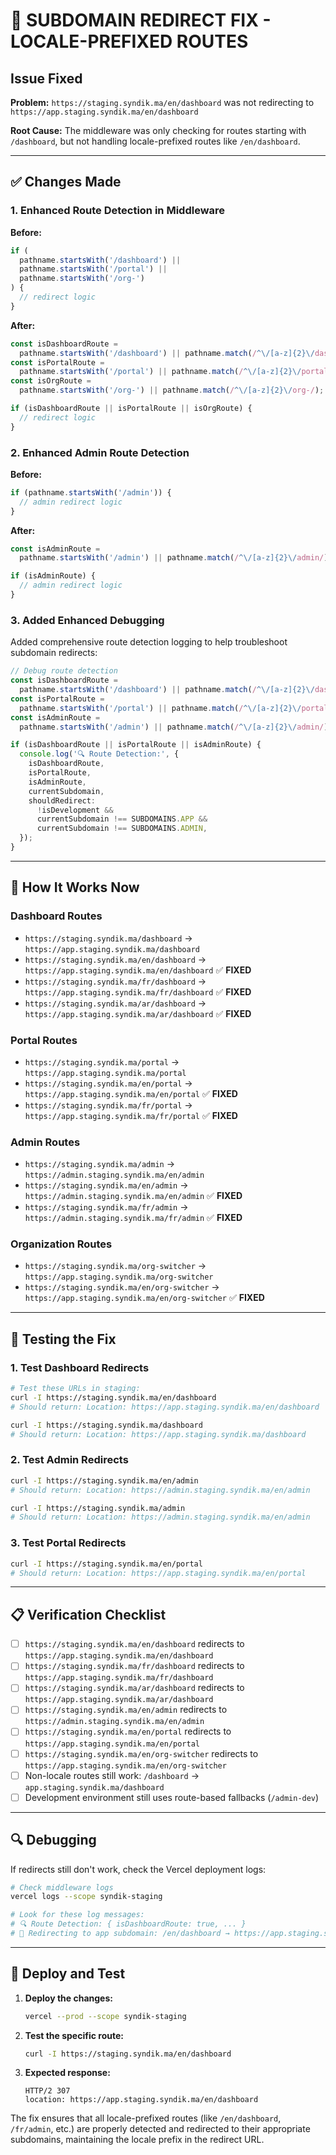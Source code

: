 # 🔄 SUBDOMAIN REDIRECT FIX - LOCALE-PREFIXED ROUTES

## Issue Fixed

**Problem:** `https://staging.syndik.ma/en/dashboard` was not redirecting to `https://app.staging.syndik.ma/en/dashboard`

**Root Cause:** The middleware was only checking for routes starting with `/dashboard`, but not handling locale-prefixed routes like `/en/dashboard`.

---

## ✅ Changes Made

### 1. Enhanced Route Detection in Middleware

**Before:**

```typescript
if (
  pathname.startsWith('/dashboard') ||
  pathname.startsWith('/portal') ||
  pathname.startsWith('/org-')
) {
  // redirect logic
}
```

**After:**

```typescript
const isDashboardRoute =
  pathname.startsWith('/dashboard') || pathname.match(/^\/[a-z]{2}\/dashboard/);
const isPortalRoute =
  pathname.startsWith('/portal') || pathname.match(/^\/[a-z]{2}\/portal/);
const isOrgRoute =
  pathname.startsWith('/org-') || pathname.match(/^\/[a-z]{2}\/org-/);

if (isDashboardRoute || isPortalRoute || isOrgRoute) {
  // redirect logic
}
```

### 2. Enhanced Admin Route Detection

**Before:**

```typescript
if (pathname.startsWith('/admin')) {
  // admin redirect logic
}
```

**After:**

```typescript
const isAdminRoute =
  pathname.startsWith('/admin') || pathname.match(/^\/[a-z]{2}\/admin/);

if (isAdminRoute) {
  // admin redirect logic
}
```

### 3. Added Enhanced Debugging

Added comprehensive route detection logging to help troubleshoot subdomain redirects:

```typescript
// Debug route detection
const isDashboardRoute =
  pathname.startsWith('/dashboard') || pathname.match(/^\/[a-z]{2}\/dashboard/);
const isPortalRoute =
  pathname.startsWith('/portal') || pathname.match(/^\/[a-z]{2}\/portal/);
const isAdminRoute =
  pathname.startsWith('/admin') || pathname.match(/^\/[a-z]{2}\/admin/);

if (isDashboardRoute || isPortalRoute || isAdminRoute) {
  console.log('🔍 Route Detection:', {
    isDashboardRoute,
    isPortalRoute,
    isAdminRoute,
    currentSubdomain,
    shouldRedirect:
      !isDevelopment &&
      currentSubdomain !== SUBDOMAINS.APP &&
      currentSubdomain !== SUBDOMAINS.ADMIN,
  });
}
```

---

## 🎯 How It Works Now

### Dashboard Routes

- `https://staging.syndik.ma/dashboard` → `https://app.staging.syndik.ma/dashboard`
- `https://staging.syndik.ma/en/dashboard` → `https://app.staging.syndik.ma/en/dashboard` ✅ **FIXED**
- `https://staging.syndik.ma/fr/dashboard` → `https://app.staging.syndik.ma/fr/dashboard` ✅ **FIXED**
- `https://staging.syndik.ma/ar/dashboard` → `https://app.staging.syndik.ma/ar/dashboard` ✅ **FIXED**

### Portal Routes

- `https://staging.syndik.ma/portal` → `https://app.staging.syndik.ma/portal`
- `https://staging.syndik.ma/en/portal` → `https://app.staging.syndik.ma/en/portal` ✅ **FIXED**
- `https://staging.syndik.ma/fr/portal` → `https://app.staging.syndik.ma/fr/portal` ✅ **FIXED**

### Admin Routes

- `https://staging.syndik.ma/admin` → `https://admin.staging.syndik.ma/en/admin`
- `https://staging.syndik.ma/en/admin` → `https://admin.staging.syndik.ma/en/admin` ✅ **FIXED**
- `https://staging.syndik.ma/fr/admin` → `https://admin.staging.syndik.ma/fr/admin` ✅ **FIXED**

### Organization Routes

- `https://staging.syndik.ma/org-switcher` → `https://app.staging.syndik.ma/org-switcher`
- `https://staging.syndik.ma/en/org-switcher` → `https://app.staging.syndik.ma/en/org-switcher` ✅ **FIXED**

---

## 🧪 Testing the Fix

### 1. Test Dashboard Redirects

```bash
# Test these URLs in staging:
curl -I https://staging.syndik.ma/en/dashboard
# Should return: Location: https://app.staging.syndik.ma/en/dashboard

curl -I https://staging.syndik.ma/dashboard
# Should return: Location: https://app.staging.syndik.ma/dashboard
```

### 2. Test Admin Redirects

```bash
curl -I https://staging.syndik.ma/en/admin
# Should return: Location: https://admin.staging.syndik.ma/en/admin

curl -I https://staging.syndik.ma/admin
# Should return: Location: https://admin.staging.syndik.ma/en/admin
```

### 3. Test Portal Redirects

```bash
curl -I https://staging.syndik.ma/en/portal
# Should return: Location: https://app.staging.syndik.ma/en/portal
```

---

## 📋 Verification Checklist

- [ ] `https://staging.syndik.ma/en/dashboard` redirects to `https://app.staging.syndik.ma/en/dashboard`
- [ ] `https://staging.syndik.ma/fr/dashboard` redirects to `https://app.staging.syndik.ma/fr/dashboard`
- [ ] `https://staging.syndik.ma/ar/dashboard` redirects to `https://app.staging.syndik.ma/ar/dashboard`
- [ ] `https://staging.syndik.ma/en/admin` redirects to `https://admin.staging.syndik.ma/en/admin`
- [ ] `https://staging.syndik.ma/en/portal` redirects to `https://app.staging.syndik.ma/en/portal`
- [ ] `https://staging.syndik.ma/en/org-switcher` redirects to `https://app.staging.syndik.ma/en/org-switcher`
- [ ] Non-locale routes still work: `/dashboard` → `app.staging.syndik.ma/dashboard`
- [ ] Development environment still uses route-based fallbacks (`/admin-dev`)

---

## 🔍 Debugging

If redirects still don't work, check the Vercel deployment logs:

```bash
# Check middleware logs
vercel logs --scope syndik-staging

# Look for these log messages:
# 🔍 Route Detection: { isDashboardRoute: true, ... }
# 🚀 Redirecting to app subdomain: /en/dashboard → https://app.staging.syndik.ma/en/dashboard
```

---

## 🚀 Deploy and Test

1. **Deploy the changes:**

   ```bash
   vercel --prod --scope syndik-staging
   ```

2. **Test the specific route:**

   ```bash
   curl -I https://staging.syndik.ma/en/dashboard
   ```

3. **Expected response:**
   ```
   HTTP/2 307
   location: https://app.staging.syndik.ma/en/dashboard
   ```

The fix ensures that all locale-prefixed routes (like `/en/dashboard`, `/fr/admin`, etc.) are properly detected and redirected to their appropriate subdomains, maintaining the locale prefix in the redirect URL.
